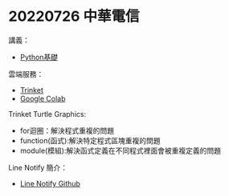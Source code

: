 # 20220726 中華電信

講義：

* [Python基礎](https://docs.google.com/presentation/d/140dHWSexhiarrdZVQ1Rf466LgfAlBQz2CPRtrToCe2Q/edit?usp=sharing)

雲端服務：

* [Trinket](https://trinket.io/)
* [Google Colab](https://colab.research.google.com/)

Trinket Turtle Graphics:

* for迴圈：解決程式重複的問題
* function(函式):解決特定程式區塊重複的問題
* module(模組):解決函式定義在不同程式裡面會被重複定義的問題

Line Notify 簡介：

* [Line Notify Github](https://github.com/victorgau/khpy_linenotify_intro)


